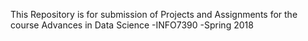 This Repository is for submission of Projects and Assignments for the course Advances in Data Science -INFO7390 -Spring 2018

